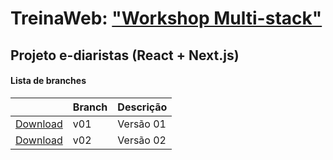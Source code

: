 # TreinaWeb: ["Workshop Multi-stack"](https://www.treinaweb.com.br/painel/multi-stack)

## Projeto e-diaristas (React + Next.js)

#### Lista de branches

|                                                                                              | Branch | Descrição |
| -------------------------------------------------------------------------------------------- | ------ | --------- |
| [Download](https://github.com/treinaweb/treinaweb-workshop-multistack-react/archive/v01.zip) | v01    | Versão 01 |
| [Download](https://github.com/treinaweb/treinaweb-workshop-multistack-react/archive/v02.zip) | v02    | Versão 02 |

